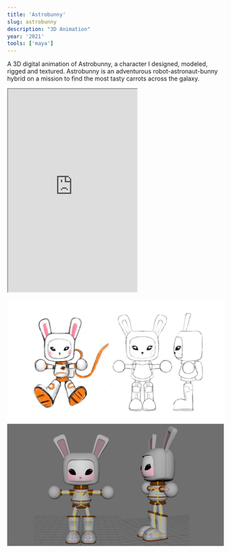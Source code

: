 ```yaml
---
title: 'Astrobunny'
slug: astrobunny
description: "3D Animation"
year: '2021'
tools: ['maya']
---
```


A 3D digital animation of Astrobunny, a character I designed, modeled, rigged and textured. Astrobunny is an adventurous robot-astronaut-bunny hybrid on a mission to find the most tasty carrots across the galaxy.
<iframe width="auto" height="472" src="https://www.youtube.com/embed/pa0JvobwU2M" title="Youtube"></iframe>

![sketch](../../assets/projects/astrobunny/1sketches.jpg)
![sketch](../../assets/projects/astrobunny/model.jpg)